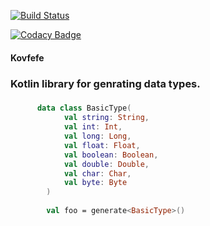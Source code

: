 [![Build Status](https://travis-ci.org/RubyLichtenstein/Kovfefe.svg?branch=master)](https://travis-ci.org/RubyLichtenstein/Kovfefe)

[![Codacy Badge](https://api.codacy.com/project/badge/Grade/3b5d99686df447eea2d9c73d51085966)](https://www.codacy.com/app/reuven.lichtenstein/Kovfefe?utm_source=github.com&amp;utm_medium=referral&amp;utm_content=RubyLichtenstein/Kovfefe&amp;utm_campaign=Badge_Grade)


#### Kovfefe

### Kotlin library for genrating data types.

### 

```kotlin
      data class BasicType(
            val string: String,
            val int: Int,
            val long: Long,
            val float: Float,
            val boolean: Boolean,
            val double: Double,
            val char: Char,
            val byte: Byte
        )
        
        val foo = generate<BasicType>()
               
```

